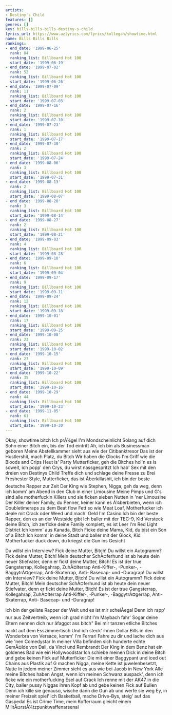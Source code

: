 ```yaml
---
artists:
- Destiny's Child
features: []
genres: []
key: bills-bills-bills-destiny-s-child
lyrics_url: https://www.azlyrics.com/lyrics/kollegah/showtime.html
name: Bills Bills Bills
rankings:
- end_date: '1999-06-25'
  rank: 84
  ranking_list: Billboard Hot 100
  start_date: '1999-06-19'
- end_date: '1999-07-02'
  rank: 52
  ranking_list: Billboard Hot 100
  start_date: '1999-06-26'
- end_date: '1999-07-09'
  rank: 11
  ranking_list: Billboard Hot 100
  start_date: '1999-07-03'
- end_date: '1999-07-16'
  rank: 2
  ranking_list: Billboard Hot 100
  start_date: '1999-07-10'
- end_date: '1999-07-23'
  rank: 1
  ranking_list: Billboard Hot 100
  start_date: '1999-07-17'
- end_date: '1999-07-30'
  rank: 2
  ranking_list: Billboard Hot 100
  start_date: '1999-07-24'
- end_date: '1999-08-06'
  rank: 3
  ranking_list: Billboard Hot 100
  start_date: '1999-07-31'
- end_date: '1999-08-13'
  rank: 2
  ranking_list: Billboard Hot 100
  start_date: '1999-08-07'
- end_date: '1999-08-20'
  rank: 3
  ranking_list: Billboard Hot 100
  start_date: '1999-08-14'
- end_date: '1999-08-27'
  rank: 2
  ranking_list: Billboard Hot 100
  start_date: '1999-08-21'
- end_date: '1999-09-03'
  rank: 4
  ranking_list: Billboard Hot 100
  start_date: '1999-08-28'
- end_date: '1999-09-10'
  rank: 6
  ranking_list: Billboard Hot 100
  start_date: '1999-09-04'
- end_date: '1999-09-17'
  rank: 9
  ranking_list: Billboard Hot 100
  start_date: '1999-09-11'
- end_date: '1999-09-24'
  rank: 12
  ranking_list: Billboard Hot 100
  start_date: '1999-09-18'
- end_date: '1999-10-01'
  rank: 17
  ranking_list: Billboard Hot 100
  start_date: '1999-09-25'
- end_date: '1999-10-08'
  rank: 23
  ranking_list: Billboard Hot 100
  start_date: '1999-10-02'
- end_date: '1999-10-15'
  rank: 27
  ranking_list: Billboard Hot 100
  start_date: '1999-10-09'
- end_date: '1999-10-22'
  rank: 35
  ranking_list: Billboard Hot 100
  start_date: '1999-10-16'
- end_date: '1999-10-29'
  rank: 44
  ranking_list: Billboard Hot 100
  start_date: '1999-10-23'
- end_date: '1999-11-05'
  rank: 61
  ranking_list: Billboard Hot 100
  start_date: '1999-10-30'
---
```


Okay, showtime bitch
Ich prÃ¼gel I'm Mondscheinlicht
Solang auf dich Sohn einer Bitch ein, bis der Tod eintritt
Ah, ich bin als Businessman geboren
Meine Abstellkammer sieht aus wie der Citibanktresor
Das ist der Hustlershit, mach Platz, du Bitch
Wir haben die Glocks I'm Griff wie die Bloods and Crips
Heut is' Party Mutterficker, geh die Bitches hol'n es is soweit, ich popp' den Crys, du wirst nassgespritzt
Ich hab' Sex mit den dreien von Destinys Child
Treffe dich und schlage deine Fresse zu Brei
Freshester Style, Mutterficker, das ist Ãberkillashit, ich bin der beste deutsche Rapper zur Zeit
Der King wie Stephen, Nigga, geh da weg, denn ich komm' am Abend in den Club in einer Limousine
Meine Pimps und G's sind alle motherfuckin Killers und sie ficken sieben Nutten in 'ner Limousine
Der Killer deiner Family, du Penner, keiner kann es Ã¼berbieten, wenn ich Doubletimeraps zu dem Beat flow
Fett so wie Meat Loaf, Motherfucker ich deale mit Crack oder Weed und mach' Geld I'm Casino
Ich bin der beste Rapper, den es an der Westside gibt
Ich baller mit der TEC-9, Kid
Versteck deine Bitch, ich zerficke deine Family komplett, es ist Leer I'm Red Light District
Ich komm' aus Kanada, Bitch
Ficke deine Mama, Kid, du bist ein Son of a Bitch
Ich komm' in deine Stadt und baller mit der Glock, Kid
Motherfucker duck down, du kriegst die Gun ins Gesicht

Du willst ein Interview? Fick deine Mutter, Bitch!
Du willst ein Autogramm? Fick deine Mutter, Bitch!
Mein deutscher SchÃ¤ferhund ist ab heute dein neuer Stiefvater, denn er fickt deine Mutter, Bitch!
Es ist der true Gangsterrap, Kollegahrap, ZuhÃ¤lterrap
Anti-Kiffer-, -Punker-, -BaggytrÃ¤gerrap, Anti-Skaterrap, Anti- Basecap- und -Duragrap!
Du willst ein Interview? Fick deine Mutter, Bitch!
Du willst ein Autogramm? Fick deine Mutter, Bitch!
Mein deutscher SchÃ¤ferhund ist ab heute dein neuer Stiefvater, denn er fickt deine Mutter, Bitch!
Es ist der true Gangsterrap, Kollegahrap, ZuhÃ¤lterrap
Anti-Kiffer-, -Punker-, -BaggytrÃ¤gerrap, Anti-Skaterrap, Anti- Basecap- und -Duragrap!

Ich bin der geilste Rapper der Welt und es ist mir scheiÃegal
Denn ich rapp' nur aus Zeitvertreib, wenn ich grad nicht I'm Maybach fahr'
Sogar deine Eltern nennen dich nur âfaggot ass bitch"
Bei mir tanzen etliche Bitches nackt auf dem Esszimmertisch
Und ich steck' ihnen Dollar Bills in den Wonderbra von Versace, komm' I'm Ferrari
Fahre zu dir und lache dich aus wie 'nen Comedystar
In meiner Villa befinden sich hunderte echte GemÃ¤lde von Dali, da Vinci und Rembrandt
Der King in dem Benz hat ein goldenes Bad wie ein Hollywoodstar
Ich schiebe meinen Dick in deine Bitch und gebe keinen Fick auf Mutterficker
Die mit einer Baggypant und iced out Chains aus Plastik auf G machen
Nigga, meine Kette ist juwelenbesetzt, Nutte
In jedem meiner Zimmer sieht es aus wie bei Jacob in New York
Alle meine Bitches haben Angst, wenn ich meinen Schwanz auspack', denn ich ficke wie ein motherfucking Esel auf Crack
Ich renne mit der AK47 in die City, baller pussy Niggas ihren Kopf ab und gebe keinen Fick auf Bullen
Denn ich kille sie genauso, wische dann die Gun ab und werfe sie weg
Ey, in meiner Freizeit spiel' ich Basketball, mache Drive-Bys, steig' auf das Gaspedal
Es ist Crime Time, mein Kofferraum gleicht einem MilitÃ¤rstÃ¼tzpunktwaffenarsenal



